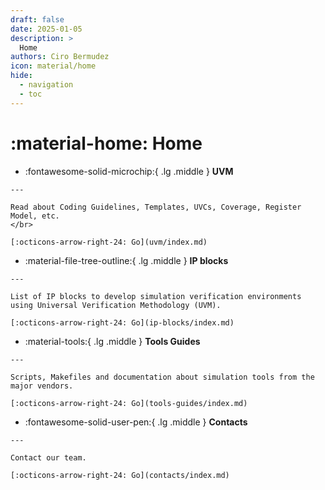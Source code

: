 ```yaml
---
draft: false
date: 2025-01-05
description: >
  Home
authors: Ciro Bermudez
icon: material/home
hide: 
  - navigation
  - toc
---
```


# :material-home: Home


<div class="justify" markdown>

</div>


<div class="grid cards" markdown>

-    :fontawesome-solid-microchip:{ .lg .middle } __UVM__

    ---

    Read about Coding Guidelines, Templates, UVCs, Coverage, Register Model, etc.
    </br>

    [:octicons-arrow-right-24: Go](uvm/index.md)

-    :material-file-tree-outline:{ .lg .middle } __IP blocks__

    ---

    List of IP blocks to develop simulation verification environments using Universal Verification Methodology (UVM).

    [:octicons-arrow-right-24: Go](ip-blocks/index.md)
	
	

-    :material-tools:{ .lg .middle } __Tools Guides__

    ---

    Scripts, Makefiles and documentation about simulation tools from the major vendors.

    [:octicons-arrow-right-24: Go](tools-guides/index.md)

-    :fontawesome-solid-user-pen:{ .lg .middle } __Contacts__

    ---

    Contact our team.

    [:octicons-arrow-right-24: Go](contacts/index.md)

</div>
